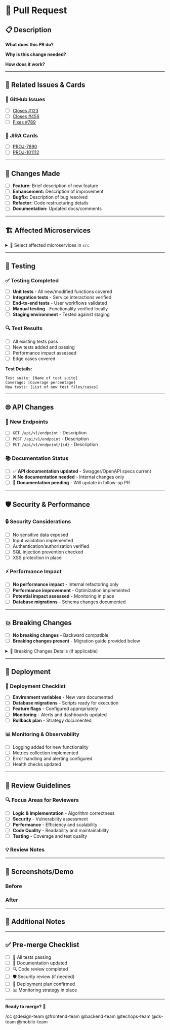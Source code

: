 # 🚀 Pull Request

## 📋 Description
<!-- Provide a clear and concise description of what this PR accomplishes -->
**What does this PR do?**
<!-- Brief summary of the changes -->

**Why is this change needed?**
<!-- Explain the motivation behind this change -->

**How does it work?**
<!-- High-level explanation of the implementation approach -->

---

## 🔗 Related Issues & Cards
### 📝 GitHub Issues
- [ ] [Closes #123](https://github.com/your-org/your-repo/issues/123)
- [ ] [Closes #456](https://github.com/your-org/your-repo/issues/456)
- [ ] [Fixes #789](https://github.com/your-org/your-repo/issues/789)

### 🎯 JIRA Cards
- [ ] [PROJ-7890](https://your-org.atlassian.net/browse/PROJ-7890)
- [ ] [PROJ-101112](https://your-org.atlassian.net/browse/PROJ-101112)

---

## 🔄 Changes Made
- [ ] **Feature:** Brief description of new feature
- [ ] **Enhancement:** Description of improvement
- [ ] **Bugfix:** Description of bug resolved
- [ ] **Refactor:** Code restructuring details
- [ ] **Documentation:** Updated docs/comments

---

## 🏗️ Affected Microservices
<details>
  <summary>🎯 Select affected microservices in <code>src</code></summary>
  
- [ ] **analytics** - Data analytics and reporting service
- [ ] **auth-service** - Authentication and authorization service
- [ ] **blog-content-manager** - Blog and content management system
- [ ] **calibrate** - Calibration and configuration service
- [ ] **data-mgt** - Data management and processing service
- [ ] **data-proxy** - Data proxy and routing service
- [ ] **device-monitoring** - Device monitoring and health checks
- [ ] **device-registry** - Device registration and management
- [ ] **device-status** - Real-time device status tracking
- [ ] **device-uptime** - Device uptime monitoring and reporting
- [ ] **exceedances** - Threshold and limit monitoring service
- [ ] **firebase** - Firebase integration and services
- [ ] **gp-model** - Gaussian process modeling service
- [ ] **incentives** - Incentive management and rewards system
- [ ] **insights** - Data insights and intelligence service
- [ ] **kafka-connectors** - Kafka streaming and messaging connectors
- [ ] **locate** - Location and geospatial services
- [ ] **meta-data** - Metadata management and cataloging
- [ ] **predict** - Prediction and forecasting service
- [ ] **spatial** - Spatial data processing and analysis
- [ ] **view** - Data visualization and presentation layer
- [ ] **website** - Web frontend and user interface
- [ ] **workflows** - Workflow orchestration and automation

</details>

---

## 🧪 Testing
### ✅ Testing Completed
- [ ] **Unit tests** - All new/modified functions covered
- [ ] **Integration tests** - Service interactions verified
- [ ] **End-to-end tests** - User workflows validated
- [ ] **Manual testing** - Functionality verified locally
- [ ] **Staging environment** - Tested against staging

### 🔍 Test Results
- [ ] All existing tests pass
- [ ] New tests added and passing
- [ ] Performance impact assessed
- [ ] Edge cases covered

**Test Details:**
```
Test suite: [Name of test suite]
Coverage: [Coverage percentage]
New tests: [List of new test files/cases]
```

---

## 🌐 API Changes
### 🔌 New Endpoints
- [ ] `GET /api/v1/endpoint` - Description
- [ ] `POST /api/v1/endpoint` - Description
- [ ] `PUT /api/v1/endpoint/{id}` - Description

### 📚 Documentation Status
- [ ] ✅ **API documentation updated** - Swagger/OpenAPI specs current
- [ ] ❌ **No documentation needed** - Internal changes only
- [ ] 🔄 **Documentation pending** - Will update in follow-up PR

---

## 🛡️ Security & Performance
### 🔒 Security Considerations
- [ ] No sensitive data exposed
- [ ] Input validation implemented
- [ ] Authentication/authorization verified
- [ ] SQL injection prevention checked
- [ ] XSS protection in place

### ⚡ Performance Impact
- [ ] **No performance impact** - Internal refactoring only
- [ ] **Performance improvement** - Optimization implemented
- [ ] **Potential impact assessed** - Monitoring in place
- [ ] **Database migrations** - Schema changes documented

---

## 💥 Breaking Changes
- [ ] **No breaking changes** - Backward compatible
- [ ] **Breaking changes present** - Migration guide provided below

<details>
  <summary>🚨 Breaking Changes Details (if applicable)</summary>
  
**What breaks:**
- List breaking changes

**Migration steps:**
1. Step one
2. Step two
3. Step three

**Timeline:** [When these changes take effect]

</details>

---

## 🎯 Deployment
### 🚀 Deployment Checklist
- [ ] **Environment variables** - New vars documented
- [ ] **Database migrations** - Scripts ready for execution
- [ ] **Feature flags** - Configured appropriately
- [ ] **Monitoring** - Alerts and dashboards updated
- [ ] **Rollback plan** - Strategy documented

### 📊 Monitoring & Observability
- [ ] Logging added for new functionality
- [ ] Metrics collection implemented
- [ ] Error handling and alerting configured
- [ ] Health checks updated

---

## 👀 Review Guidelines
### 🔍 Focus Areas for Reviewers
- [ ] **Logic & Implementation** - Algorithm correctness
- [ ] **Security** - Vulnerability assessment
- [ ] **Performance** - Efficiency and scalability
- [ ] **Code Quality** - Readability and maintainability
- [ ] **Testing** - Coverage and test quality

### 💡 Review Notes
<!-- Any specific areas you'd like reviewers to pay attention to -->

---

## 📸 Screenshots/Demo
<!-- Include screenshots, GIFs, or video demos of new functionality -->
### Before
<!-- Screenshot of current behavior -->

### After
<!-- Screenshot of new behavior -->

---

## 📝 Additional Notes
<!-- 
Add any additional context, concerns, or information that reviewers should know:
- Temporary workarounds
- Known limitations
- Future improvements planned
- Dependencies on other PRs
-->

---

## ✅ Pre-merge Checklist
- [ ] 🧪 All tests passing
- [ ] 📖 Documentation updated
- [ ] 🔍 Code review completed
- [ ] 🛡️ Security review (if needed)
- [ ] 🚀 Deployment plan confirmed
- [ ] 📊 Monitoring strategy in place

---

**Ready to merge?** 🎉
<!-- Tag relevant team members for review -->
/cc @design-team @frontend-team @backend-team @techops-team @ds-team @mobile-team
